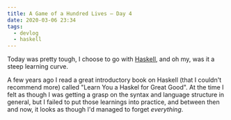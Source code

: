 ```yaml
---
title: A Game of a Hundred Lives — Day 4
date: 2020-03-06 23:34
tags:
  - devlog
  - haskell
---
```


Today was pretty tough, I choose to go with [Haskell][1], and oh my, was it a steep
learning curve.

A few years ago I read a great introductory book on Haskell (that I couldn't
recommend more) called "Learn You a Haskel for Great Good". At the time I felt
as though I was getting a grasp on the syntax and language structure in general,
but I failed to put those learnings into practice, and between then and now, it
looks as though I'd managed to forget _everything_.

[1]: https://github.com/iainreid820/game-of-life/blob/master/haskell/main.hs
